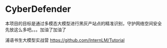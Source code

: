 # CyberDefender
本项目的目标是通过多模态大模型进行黑灰产站点的精准识别，守护网络空间安全
先放这么多吧。。。加油了加油了





浦语书生大模型实战营
https://github.com/InternLM/Tutorial